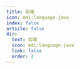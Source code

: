 ```yaml
---
title: 后端
icon: mdi:language-java
index: false
article: false
dir:
  text: 后端
  icon: mdi:language-java
  link: false
  order: 2
---
```


<Catalog />
